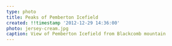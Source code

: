 ```yaml
---
type: photo
title: Peaks of Pemberton Icefield
created: !!timestamp '2012-12-29 14:36:00'
photo: jersey-cream.jpg
caption: View of Pemberton Icefield from Blackcomb mountain
---
```

